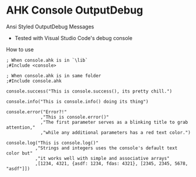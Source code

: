 # AHK Console OutputDebug
Ansi Styled OutputDebug Messages
- Tested with Visual Studio Code's debug console

How to use

    ; When console.ahk is in `\lib`
    ;#Include <console>

    ; When console.ahk is in same folder
    ;#Include console.ahk

    console.success("This is console.success(), its pretty chill.")

    console.info("This is console.info() doing its thing")

    console.error("Error?!"
                 ,"This is console.error()"
                 ,"The first parameter serves as a blinking title to grab attention,"
                 ,"while any additional parameters has a red text color.")

    console.log("This is console.log()"
               ,"Strings and integers uses the console's default text color but"
               ,"it works well with simple and associative arrays"
               ,[1234, 4321, {asdf: 1234, fdas: 4321}, [2345, 2345, 5678, "asdf"]])